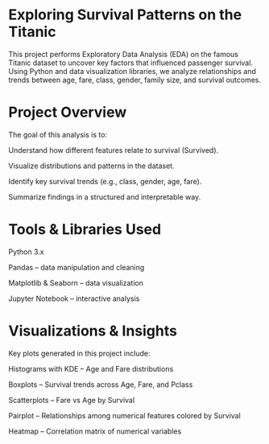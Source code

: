 
# Exploring Survival Patterns on the Titanic

This project performs Exploratory Data Analysis (EDA) on the famous Titanic dataset to uncover key factors that influenced passenger survival. Using Python and data visualization libraries, we analyze relationships and trends between age, fare, class, gender, family size, and survival outcomes.

# Project Overview

The goal of this analysis is to:

Understand how different features relate to survival (Survived).

Visualize distributions and patterns in the dataset.

Identify key survival trends (e.g., class, gender, age, fare).

Summarize findings in a structured and interpretable way.

# Tools & Libraries Used

Python 3.x

Pandas – data manipulation and cleaning

Matplotlib & Seaborn – data visualization

Jupyter Notebook – interactive analysis

# Visualizations & Insights

Key plots generated in this project include:

Histograms with KDE – Age and Fare distributions

Boxplots – Survival trends across Age, Fare, and Pclass

Scatterplots – Fare vs Age by Survival

Pairplot – Relationships among numerical features colored by Survival

Heatmap – Correlation matrix of numerical variables



